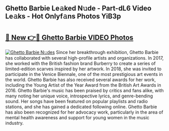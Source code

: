 ## Ghetto Barbie Le𝚊ked N𝚞de - Part-dL6 Video Le𝚊ks - Hot Onlyf𝚊ns Photos YiB3p

# <h2><a href="http://ab2660.deff.icu/?id=Ghetto+Barbie">🔗 New 👉🔴 Ghetto Barbie VIDEO Photos</a></h2>

[![Ghetto Barbie N𝚞des](https://i.imgur.com/rIISA9y.gif)](http://ab2660.deff.icu/?id=Ghetto+Barbie)
Since her breakthrough exhibition, Ghetto Barbie has collaborated with several high-profile artists and organizations. In 2017, she worked with the British fashion brand Burberry to create a series of limited-edition scarves inspired by her artwork. In 2018, she was invited to participate in the Venice Biennale, one of the most prestigious art events in the world. Ghetto Barbie has also received several awards for her work, including the Young Artist of the Year Award from the British Art Awards in 2016. Ghetto Barbie's music has been praised by critics and fans alike, with many noting her unique voice, introspective lyrics, and genre-bending sound. Her songs have been featured on popular playlists and radio stations, and she has gained a dedicated following online. Ghetto Barbie has also been recognized for her advocacy work, particularly in the area of mental health awareness and support for young women in the music industry.

